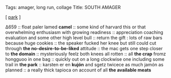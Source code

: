 Tags: amager, long run, collage 
Title: SOUTH AMAGER
  
[ [park](https://maps.app.goo.gl/VwEkna3Pot4cQtRD7) ]

∆659 :: 
float paler lamed **camel** :: 
some kind of harvard this or that overwhelming enthusiasm with growing readiness :: 
appreciation coaching evaluation and some other high level bull :: 
return the gift : lots of raw bars because huge cookies :: 
the speaker fucked her knee but still could cut through **the no-desire-to-be-liked** attitude :: 
the mac gets one step closer to **the domain** :: 
mysteriously feelz both knees all rotten :: 
all **the crap** fromz hongguoo in one bag :: 
quickly out on a long clockwise one including some trail in **the park** :: 
karsten er en **kujón** and sgetz twicece as much jamón as planned :: 
a really thick tapioca on account of all **the available meats**  
